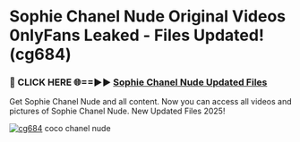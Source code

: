 # Sophie Chanel Nude Original Videos 0nlyFans Leaked - Files Updated! (cg684)

<h3>🔴 CLICK HERE 🌐==►► <a href="https://tinyurl.com/yrmya6cz" rel="nofollow">Sophie Chanel Nude Updated Files</a></h3>

Get Sophie Chanel Nude and all content. Now you can access all videos and pictures of Sophie Chanel Nude. New Updated Files 2025!

[![cg684](https://i.imgur.com/FMdXYCs.gif)](https://tinyurl.com/yrmya6cz)
coco chanel nude
